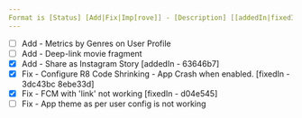 ```yaml
---
Format is [Status] [Add|Fix|Imp[rove]] - [Description] [[addedIn|fixedIn|improvedIn] - [versionName]]
---
```


- [ ] Add - Metrics by Genres on User Profile
- [ ] Add - Deep-link movie fragment
- [X] Add - Share as Instagram Story [addedIn - 63646b7]
- [X] Fix - Configure R8 Code Shrinking - App Crash when enabled. [fixedIn - 3dc43bc 8ebe33d]
- [X] Fix - FCM with 'link' not working [fixedIn - d04e545]
- [ ] Fix - App theme as per user config is not working
